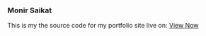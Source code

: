 ### Monir Saikat
This is my the source code for my portfolio site live on: [View Now](http://monirsaikat.github.io)

